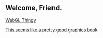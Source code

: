 ## Welcome, Friend.


<a href="https://brjordan.github.io/SingleFile_game_engine_version_NaN.html">WebGL Thingy</a>


<a href ="http://math.hws.edu/graphicsbook/index.html">This seems like a pretty good graphics book</a>
